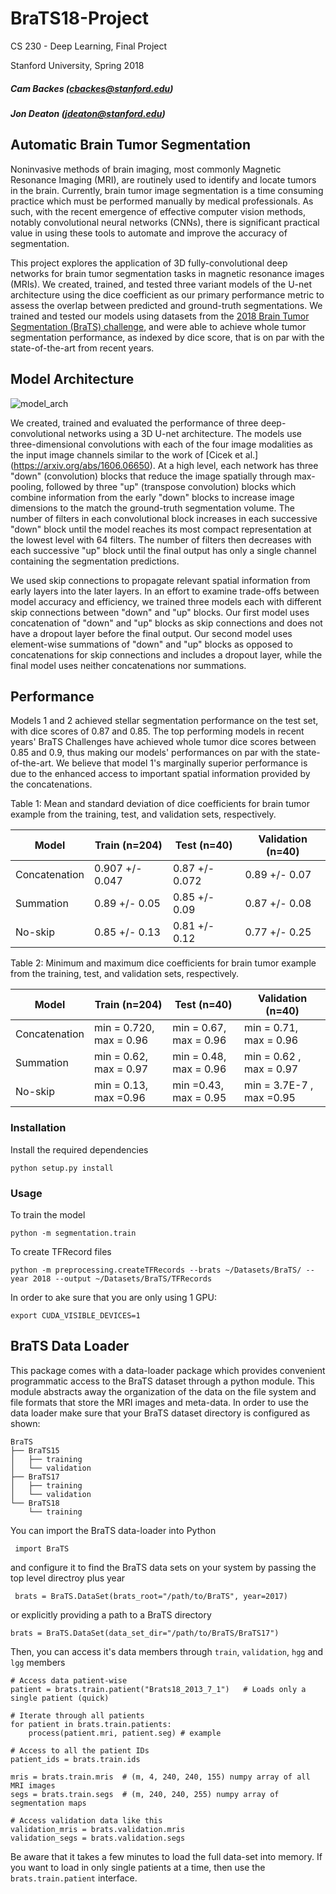 # BraTS18-Project

CS 230 - Deep Learning, Final Project

Stanford University, Spring 2018

##### Cam Backes (cbackes@stanford.edu)
##### Jon Deaton (jdeaton@stanford.edu)

## Automatic Brain Tumor Segmentation
Noninvasive methods of brain imaging, most commonly Magnetic Resonance Imaging (MRI), are routinely used to identify and locate tumors in the brain. Currently, brain tumor image segmentation is a time consuming practice which must be performed manually by medical professionals. As such, with the recent emergence of effective computer vision methods, notably convolutional neural networks (CNNs), there is significant practical value in using these tools to automate and improve the accuracy of segmentation. 

This project explores the application of 3D fully-convolutional deep networks for brain tumor segmentation tasks in magnetic resonance images (MRIs). We created, trained, and tested three variant models of the U-net architecture using the dice coefficient as our primary performance metric to assess the overlap between predicted and ground-truth segmentations. We trained and tested our models using datasets from the [2018 Brain Tumor Segmentation (BraTS) challenge](https://www.med.upenn.edu/sbia/brats2018/data.html), and were able to achieve whole tumor segmentation performance, as indexed by dice score, that is on par with the state-of-the-art from recent years. 

## Model Architecture

![model_arch](https://user-images.githubusercontent.com/15920014/42143180-b9784310-7d68-11e8-850b-cecf6a3a9175.png)

We created, trained and evaluated the performance of three deep-convolutional networks using a 3D U-net architecture. The models use three-dimensional convolutions with each of the four image modalities as the input image channels similar to the work of [Cicek et al.] (https://arxiv.org/abs/1606.06650). At a high level, each network has three "down" (convolution) blocks that reduce the image spatially through max-pooling, followed by three "up" (transpose convolution) blocks which combine information from the early "down" blocks to increase image dimensions to the match the ground-truth segmentation volume. The number of filters in each convolutional block increases in each successive "down" block until the model reaches its most compact representation at the lowest level with 64 filters. The number of filters then decreases with each successive "up" block until the final output has only a single channel containing the segmentation predictions.

We used skip connections to propagate relevant spatial information from early layers into the later layers. In an effort to examine trade-offs between model accuracy and efficiency, we trained three models each with different skip connections between "down" and "up" blocks. Our first model uses concatenation of "down" and "up" blocks as skip connections and does not have a dropout layer before the final output. Our second model uses element-wise summations of "down" and "up" blocks as opposed to concatenations for skip connections and includes a dropout layer, while the final model uses neither concatenations nor summations.

## Performance

Models 1 and 2 achieved stellar segmentation performance on the test set, with dice scores of 0.87 and 0.85. The top performing models in recent years' BraTS Challenges have achieved whole tumor dice scores between 0.85 and 0.9, thus making our models' performances on par with the state-of-the-art. We believe that model 1's marginally superior performance is due to the enhanced access to important spatial information provided by the concatenations.


Table 1: Mean and standard deviation of dice coefficients for brain tumor example from the training, test, and validation sets, respectively.

| Model         | Train (n=204)   | Test (n=40)    | Validation (n=40)   |
|---------------|-----------------|----------------|---------------------|
| Concatenation | 0.907 +/- 0.047 | 0.87 +/- 0.072 | 0.89 +/- 0.07       |
| Summation     | 0.89 +/- 0.05   | 0.85 +/- 0.09  | 0.87 +/- 0.08       |
| No-skip       | 0.85 +/- 0.13   | 0.81 +/- 0.12  | 0.77 +/- 0.25       |


Table 2: Minimum and maximum dice coefficients for brain tumor example from the training, test, and validation sets, respectively.

| Model         | Train (n=204)               | Test (n=40)                | Validation (n=40)         |
|---------------|-----------------------------|----------------------------|---------------------------|
| Concatenation | min  = 0.720,  max  = 0.96  | min  = 0.67,  max  = 0.96  | min = 0.71, max = 0.96    |
| Summation     | min  = 0.62,  max  = 0.97   | min  = 0.48,  max  = 0.96  | min =  0.62 , max = 0.97  |
| No-skip       | min  = 0.13,  max  =0.96    | min  =0.43,  max  = 0.95   | min = 3.7E-7 , max =0.95  |


### Installation

Install the required dependencies

    python setup.py install

### Usage

To train the model

    python -m segmentation.train
    
To create TFRecord files

    python -m preprocessing.createTFRecords --brats ~/Datasets/BraTS/ --year 2018 --output ~/Datasets/BraTS/TFRecords

In order to ake sure that you are only using 1 GPU:
    
    export CUDA_VISIBLE_DEVICES=1


## BraTS Data Loader

This package comes with a data-loader package which provides convenient programmatic access to the BraTS dataset through a python module. This module abstracts away the organization of the data on the file system and file formats that store the MRI images and meta-data. In order to use the data loader make sure that your BraTS dataset directory is configured as shown:

    BraTS
    ├── BraTS15
    │   ├── training
    │   └── validation
    ├── BraTS17
    │   ├── training
    │   └── validation
    └── BraTS18
        └── training
 
 
 You can import the BraTS data-loader into Python
 
     import BraTS
 
 and configure it to find the BraTS data sets on your system by passing the top level directroy plus year
 
     brats = BraTS.DataSet(brats_root="/path/to/BraTS", year=2017)
 
 or explicitly providing a path to a BraTS directory
 
    brats = BraTS.DataSet(data_set_dir="/path/to/BraTS/BraTS17")
 
Then, you can access it's data members through `train`, `validation`, `hgg` and `lgg` members
 
    # Access data patient-wise
    patient = brats.train.patient("Brats18_2013_7_1")   # Loads only a single patient (quick)
    
    # Iterate through all patients
    for patient in brats.train.patients:
        process(patient.mri, patient.seg) # example
       
    # Access to all the patient IDs
    patient_ids = brats.train.ids
 
    mris = brats.train.mris  # (m, 4, 240, 240, 155) numpy array of all MRI images
    segs = brats.train.segs  # (m, 240, 240, 255) numpy array of segmentation maps
    
    # Access validation data like this
    validation_mris = brats.validation.mris
    validation_segs = brats.validation.segs
     
 Be aware that it takes a few minutes to load the full data-set into memory. If you want to load
 in only single patients at a time, then use the `brats.train.patient` interface.
 
